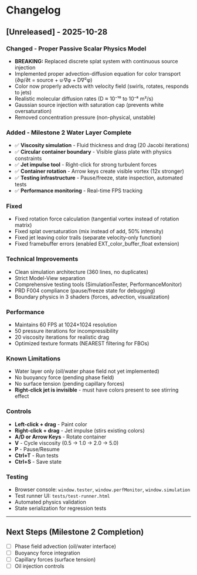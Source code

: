 # Changelog

## [Unreleased] - 2025-10-28

### Changed - Proper Passive Scalar Physics Model
- **BREAKING:** Replaced discrete splat system with continuous source injection
- Implemented proper advection-diffusion equation for color transport (∂φ/∂t = source + u·∇φ + D∇²φ)
- Color now properly advects with velocity field (swirls, rotates, responds to jets)
- Realistic molecular diffusion rates (D ≈ 10⁻¹⁰ to 10⁻⁸ m²/s)
- Gaussian source injection with saturation cap (prevents white oversaturation)
- Removed concentration pressure (non-physical, unstable)

### Added - Milestone 2 Water Layer Complete
- ✅ **Viscosity simulation** - Fluid thickness and drag (20 Jacobi iterations)
- ✅ **Circular container boundary** - Visible glass plate with physics constraints
- ✅ **Jet impulse tool** - Right-click for strong turbulent forces
- ✅ **Container rotation** - Arrow keys create visible vortex (12x stronger)
- ✅ **Testing infrastructure** - Pause/freeze, state inspection, automated tests
- ✅ **Performance monitoring** - Real-time FPS tracking

### Fixed
- Fixed rotation force calculation (tangential vortex instead of rotation matrix)
- Fixed splat oversaturation (mix instead of add, 50% intensity)
- Fixed jet leaving color trails (separate velocity-only function)
- Fixed framebuffer errors (enabled EXT_color_buffer_float extension)

### Technical Improvements
- Clean simulation architecture (360 lines, no duplicates)
- Strict Model-View separation
- Comprehensive testing tools (SimulationTester, PerformanceMonitor)
- PRD F004 compliance (pause/freeze state for debugging)
- Boundary physics in 3 shaders (forces, advection, visualization)

### Performance
- Maintains 60 FPS at 1024×1024 resolution
- 50 pressure iterations for incompressibility
- 20 viscosity iterations for realistic drag
- Optimized texture formats (NEAREST filtering for FBOs)

### Known Limitations
- Water layer only (oil/water phase field not yet implemented)
- No buoyancy force (pending phase field)
- No surface tension (pending capillary forces)
- **Right-click jet is invisible** - must have colors present to see stirring effect

### Controls
- **Left-click + drag** - Paint color
- **Right-click + drag** - Jet impulse (stirs existing colors)
- **A/D or Arrow Keys** - Rotate container
- **V** - Cycle viscosity (0.5 → 1.0 → 2.0 → 5.0)
- **P** - Pause/Resume
- **Ctrl+T** - Run tests
- **Ctrl+S** - Save state

### Testing
- Browser console: `window.tester`, `window.perfMonitor`, `window.simulation`
- Test runner UI: `tests/test-runner.html`
- Automated physics validation
- State serialization for regression tests

---

## Next Steps (Milestone 2 Completion)
- [ ] Phase field advection (oil/water interface)
- [ ] Buoyancy force integration
- [ ] Capillary forces (surface tension)
- [ ] Oil injection controls
